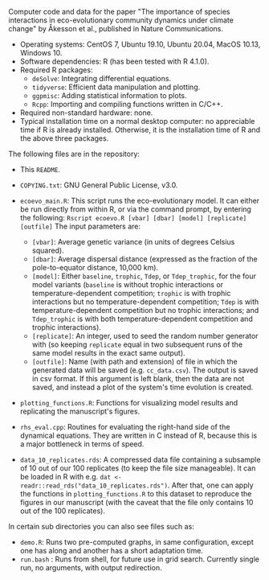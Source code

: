 Computer code and data for the paper "The importance of species interactions in eco-evolutionary community dynamics under climate change" by Åkesson et al., published in Nature Communications.

-   Operating systems: CentOS 7, Ubuntu 19.10, Ubuntu 20.04, MacOS 10.13, Windows 10.
-   Software dependencies: R (has been tested with R 4.1.0).
-   Required R packages:
    -   `deSolve`: Integrating differential equations.
    -   `tidyverse`: Efficient data manipulation and plotting.
    -   `ggpmisc`: Adding statistical information to plots.
    -   `Rcpp`: Importing and compiling functions written in C/C++.
-   Required non-standard hardware: none.
-   Typical installation time on a normal desktop computer: no appreciable time if R is already installed. Otherwise, it is the installation time of R and the above three packages.

The following files are in the repository:

-   This `README`.

-   `COPYING.txt`: GNU General Public License, v3.0.

-   `ecoevo_main.R`: This script runs the eco-evolutionary model. It can either be run directly from within R, or via the command prompt, by entering the following: `Rscript ecoevo.R [vbar] [dbar] [model] [replicate] [outfile]` The input parameters are:

    -   `[vbar]`: Average genetic variance (in units of degrees Celsius squared).
    -   `[dbar]`: Average dispersal distance (expressed as the fraction of the pole-to-equator distance, 10,000 km).
    -   `[model]`: Either `baseline`, `trophic`, `Tdep`, or `Tdep_trophic`, for the four model variants (`baseline` is without trophic interactions or temperature-dependent competition; `trophic` is with trophic interactions but no temperature-dependent competition; `Tdep` is with temperature-dependent competition but no trophic interactions; and `Tdep_trophic` is with both temperature-dependent competition and trophic interactions).
    -   `[replicate]`: An integer, used to seed the random number generator with (so keeping `replicate` equal in two subsequent runs of the same model results in the exact same output).
    -   `[outfile]`: Name (with path and extension) of file in which the generated data will be saved (e.g. `cc_data.csv`). The output is saved in csv format. If this argument is left blank, then the data are not saved, and instead a plot of the system's time evolution is created.

-   `plotting_functions.R`: Functions for visualizing model results and replicating the manuscript's figures.

-   `rhs_eval.cpp`: Routines for evaluating the right-hand side of the dynamical equations. They are written in C instead of R, because this is a major bottleneck in terms of speed.

-   `data_10_replicates.rds`: A compressed data file containing a subsample of 10 out of our 100 replicates (to keep the file size manageable). It can be loaded in R with e.g. `dat <- readr::read_rds("data_10_replicates.rds")`. After that, one can apply the functions in `plotting_functions.R` to this dataset to reproduce the figures in our manuscript (with the caveat that the file only contains 10 out of the 100 replicates).

In certain sub directories you can also see files such as:

-   `demo.R`: Runs two pre-computed graphs, in same configuration, except one has along and another has a short adaptation time.
-   `run.bash` : Runs from shell, for future use in grid search. Currently single run, no arguments, with output redirection.
